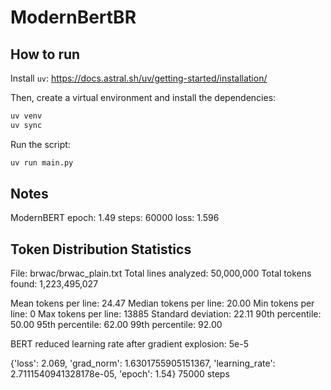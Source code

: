 # ModernBertBR

## How to run

Install `uv`:
https://docs.astral.sh/uv/getting-started/installation/

Then, create a virtual environment and install the dependencies:

```bash
uv venv
uv sync
```

Run the script:

```bash
uv run main.py
```

## Notes

ModernBERT
epoch: 1.49
steps: 60000
loss: 1.596

## Token Distribution Statistics

File: brwac/brwac_plain.txt
Total lines analyzed: 50,000,000
Total tokens found: 1,223,495,027

Mean tokens per line: 24.47
Median tokens per line: 20.00
Min tokens per line: 0
Max tokens per line: 13885
Standard deviation: 22.11
90th percentile: 50.00
95th percentile: 62.00
99th percentile: 92.00

BERT reduced learning rate after gradient explosion:
5e-5

{'loss': 2.069, 'grad_norm': 1.6301755905151367, 'learning_rate': 2.7111540941328178e-05, 'epoch': 1.54}
75000 steps
